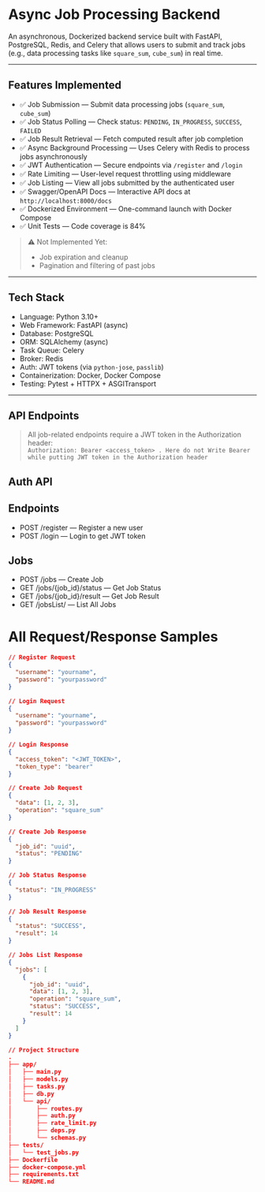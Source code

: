 # Async Job Processing Backend

An asynchronous, Dockerized backend service built with FastAPI, PostgreSQL, Redis, and Celery that allows users to submit and track jobs (e.g., data processing tasks like `square_sum`, `cube_sum`) in real time.

---

## Features Implemented

- ✅ Job Submission — Submit data processing jobs (`square_sum`, `cube_sum`)
- ✅ Job Status Polling — Check status: `PENDING`, `IN_PROGRESS`, `SUCCESS`, `FAILED`
- ✅ Job Result Retrieval — Fetch computed result after job completion
- ✅ Async Background Processing — Uses Celery with Redis to process jobs asynchronously
- ✅ JWT Authentication — Secure endpoints via `/register` and `/login`
- ✅ Rate Limiting — User-level request throttling using middleware
- ✅ Job Listing — View all jobs submitted by the authenticated user
- ✅ Swagger/OpenAPI Docs — Interactive API docs at `http://localhost:8000/docs`
- ✅ Dockerized Environment — One-command launch with Docker Compose
- ✅ Unit Tests — Code coverage is 84% 

> ⚠️ Not Implemented Yet:
> - Job expiration and cleanup
> - Pagination and filtering of past jobs

---

## Tech Stack

- Language: Python 3.10+
- Web Framework: FastAPI (async)
- Database: PostgreSQL
- ORM: SQLAlchemy (async)
- Task Queue: Celery
- Broker: Redis
- Auth: JWT tokens (via `python-jose`, `passlib`)
- Containerization: Docker, Docker Compose
- Testing: Pytest + HTTPX + ASGITransport

---

## API Endpoints

> All job-related endpoints require a JWT token in the Authorization header:  
> `Authorization: Bearer <access_token> . Here do not Write Bearer while putting JWT token in the Authorization header`

## Auth API

## Endpoints

- POST /register — Register a new user  
- POST /login — Login to get JWT token  

## Jobs

- POST /jobs — Create Job  
- GET /jobs/{job_id}/status — Get Job Status  
- GET /jobs/{job_id}/result — Get Job Result  
- GET /jobsList/ — List All Jobs  

# All Request/Response Samples

```json
// Register Request
{
  "username": "yourname",
  "password": "yourpassword"
}

// Login Request
{
  "username": "yourname",
  "password": "yourpassword"
}

// Login Response
{
  "access_token": "<JWT_TOKEN>",
  "token_type": "bearer"
}

// Create Job Request
{
  "data": [1, 2, 3],
  "operation": "square_sum"
}

// Create Job Response
{
  "job_id": "uuid",
  "status": "PENDING"
}

// Job Status Response
{
  "status": "IN_PROGRESS"
}

// Job Result Response
{
  "status": "SUCCESS",
  "result": 14
}

// Jobs List Response
{
  "jobs": [
    {
      "job_id": "uuid",
      "data": [1, 2, 3],
      "operation": "square_sum",
      "status": "SUCCESS",
      "result": 14
    }
  ]
}

// Project Structure
.
├── app/
│   ├── main.py
│   ├── models.py
│   ├── tasks.py
│   ├── db.py
│   └── api/
│       ├── routes.py
│       ├── auth.py
│       ├── rate_limit.py
│       ├── deps.py
│       └── schemas.py
├── tests/
│   └── test_jobs.py
├── Dockerfile
├── docker-compose.yml
├── requirements.txt
└── README.md
